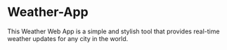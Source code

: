 # Weather-App
This Weather Web App is a simple and stylish tool that provides real-time weather updates for any city in the world. 

